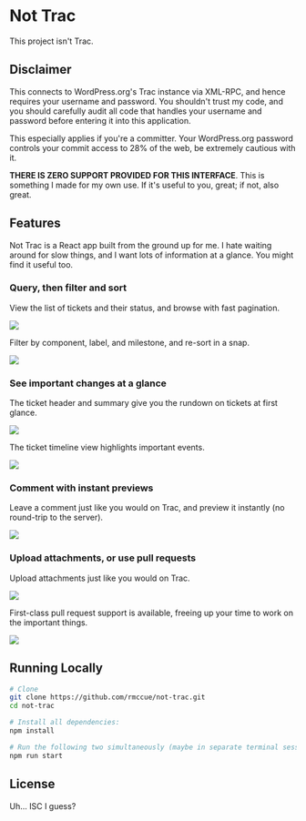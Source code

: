 # Not Trac

This project isn't Trac.

## Disclaimer

This connects to WordPress.org's Trac instance via XML-RPC, and hence requires your username and password. You shouldn't trust my code, and you should carefully audit all code that handles your username and password before entering it into this application.

This especially applies if you're a committer. Your WordPress.org password controls your commit access to 28% of the web, be extremely cautious with it.

**THERE IS ZERO SUPPORT PROVIDED FOR THIS INTERFACE**. This is something I made for my own use. If it's useful to you, great; if not, also great.

## Features

Not Trac is a React app built from the ground up for me. I hate waiting around for slow things, and I want lots of information at a glance. You might find it useful too.

### Query, then filter and sort

View the list of tickets and their status, and browse with fast pagination.

<img src="docs/query.png" />

Filter by component, label, and milestone, and re-sort in a snap.

<img src="docs/filter-milestone.gif" />


### See important changes at a glance

The ticket header and summary give you the rundown on tickets at first glance.

<img src="docs/ticket.png" />

The ticket timeline view highlights important events.

<img src="docs/timeline.png" />


### Comment with instant previews

Leave a comment just like you would on Trac, and preview it instantly (no round-trip to the server).

<img src="docs/edit.png" />


### Upload attachments, or use pull requests

Upload attachments just like you would on Trac.

<img src="docs/upload.gif" />

First-class pull request support is available, freeing up your time to work on the important things.

<img src="docs/submit-pull.gif" />


## Running Locally

```sh
# Clone
git clone https://github.com/rmccue/not-trac.git
cd not-trac

# Install all dependencies:
npm install

# Run the following two simultaneously (maybe in separate terminal sessions):
npm run start
```

## License

Uh... ISC I guess?
